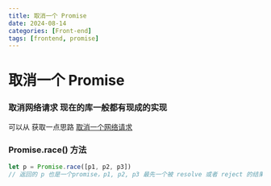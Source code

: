 ```yaml
---
title: 取消一个 Promise 
date: 2024-08-14
categories: [Front-end]
tags: [frontend, promise] 
---
```

# 取消一个 Promise

### 取消网络请求 现在的库一般都有现成的实现

可以从 获取一点思路 [取消一个网络请求](/posts/%E5%8F%96%E6%B6%88%E4%B8%80%E4%B8%AA%E7%BD%91%E7%BB%9C%E8%AF%B7%E6%B1%82)

 

### Promise.race() 方法

```js
let p = Promise.race([p1, p2, p3])
// 返回的 p 也是一个promise，p1, p2, p3 最先一个被 resolve 或者 reject 的结果就是 p 的resolve或者reject的结果
```

